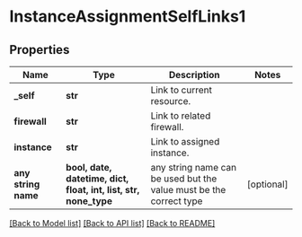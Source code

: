 # InstanceAssignmentSelfLinks1


## Properties
Name | Type | Description | Notes
------------ | ------------- | ------------- | -------------
**_self** | **str** | Link to current resource. | 
**firewall** | **str** | Link to related firewall. | 
**instance** | **str** | Link to assigned instance. | 
**any string name** | **bool, date, datetime, dict, float, int, list, str, none_type** | any string name can be used but the value must be the correct type | [optional]

[[Back to Model list]](../README.md#documentation-for-models) [[Back to API list]](../README.md#documentation-for-api-endpoints) [[Back to README]](../README.md)


